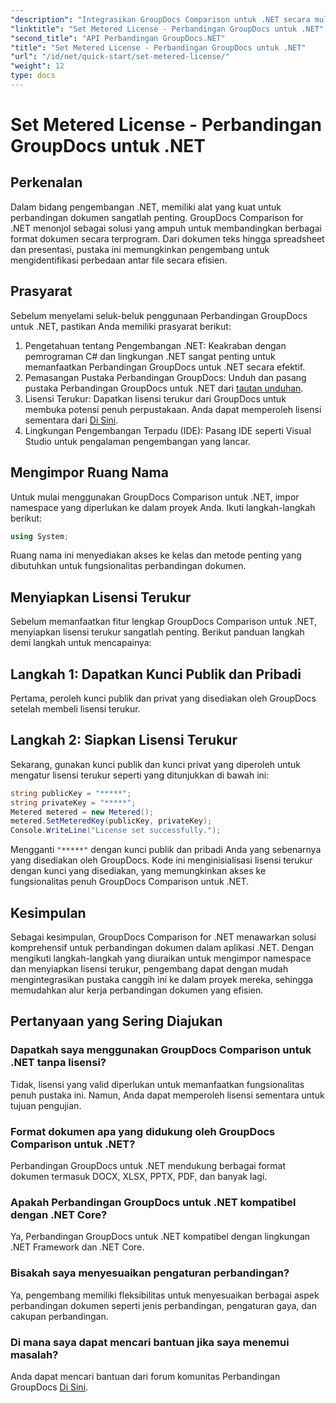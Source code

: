 ```yaml
---
"description": "Integrasikan GroupDocs Comparison untuk .NET secara mulus ke dalam proyek .NET Anda untuk alur kerja perbandingan dokumen yang efisien."
"linktitle": "Set Metered License - Perbandingan GroupDocs untuk .NET"
"second_title": "API Perbandingan GroupDocs.NET"
"title": "Set Metered License - Perbandingan GroupDocs untuk .NET"
"url": "/id/net/quick-start/set-metered-license/"
"weight": 12
type: docs
---
```

# Set Metered License - Perbandingan GroupDocs untuk .NET

## Perkenalan
Dalam bidang pengembangan .NET, memiliki alat yang kuat untuk perbandingan dokumen sangatlah penting. GroupDocs Comparison for .NET menonjol sebagai solusi yang ampuh untuk membandingkan berbagai format dokumen secara terprogram. Dari dokumen teks hingga spreadsheet dan presentasi, pustaka ini memungkinkan pengembang untuk mengidentifikasi perbedaan antar file secara efisien.
## Prasyarat
Sebelum menyelami seluk-beluk penggunaan Perbandingan GroupDocs untuk .NET, pastikan Anda memiliki prasyarat berikut:
1. Pengetahuan tentang Pengembangan .NET: Keakraban dengan pemrograman C# dan lingkungan .NET sangat penting untuk memanfaatkan Perbandingan GroupDocs untuk .NET secara efektif.
2. Pemasangan Pustaka Perbandingan GroupDocs: Unduh dan pasang pustaka Perbandingan GroupDocs untuk .NET dari [tautan unduhan](https://releases.groupdocs.com/comparison/net/).
3. Lisensi Terukur: Dapatkan lisensi terukur dari GroupDocs untuk membuka potensi penuh perpustakaan. Anda dapat memperoleh lisensi sementara dari [Di Sini](https://purchase.groupdocs.com/temporary-license/).
4. Lingkungan Pengembangan Terpadu (IDE): Pasang IDE seperti Visual Studio untuk pengalaman pengembangan yang lancar.

## Mengimpor Ruang Nama
Untuk mulai menggunakan GroupDocs Comparison untuk .NET, impor namespace yang diperlukan ke dalam proyek Anda. Ikuti langkah-langkah berikut:

```csharp
using System;
```
Ruang nama ini menyediakan akses ke kelas dan metode penting yang dibutuhkan untuk fungsionalitas perbandingan dokumen.
## Menyiapkan Lisensi Terukur
Sebelum memanfaatkan fitur lengkap GroupDocs Comparison untuk .NET, menyiapkan lisensi terukur sangatlah penting. Berikut panduan langkah demi langkah untuk mencapainya:
## Langkah 1: Dapatkan Kunci Publik dan Pribadi
Pertama, peroleh kunci publik dan privat yang disediakan oleh GroupDocs setelah membeli lisensi terukur.
## Langkah 2: Siapkan Lisensi Terukur
Sekarang, gunakan kunci publik dan kunci privat yang diperoleh untuk mengatur lisensi terukur seperti yang ditunjukkan di bawah ini:
```csharp
string publicKey = "*****";
string privateKey = "*****";
Metered metered = new Metered();
metered.SetMeteredKey(publicKey, privateKey);
Console.WriteLine("License set successfully.");
```
Mengganti `"*****"` dengan kunci publik dan pribadi Anda yang sebenarnya yang disediakan oleh GroupDocs. Kode ini menginisialisasi lisensi terukur dengan kunci yang disediakan, yang memungkinkan akses ke fungsionalitas penuh GroupDocs Comparison untuk .NET.

## Kesimpulan
Sebagai kesimpulan, GroupDocs Comparison for .NET menawarkan solusi komprehensif untuk perbandingan dokumen dalam aplikasi .NET. Dengan mengikuti langkah-langkah yang diuraikan untuk mengimpor namespace dan menyiapkan lisensi terukur, pengembang dapat dengan mudah mengintegrasikan pustaka canggih ini ke dalam proyek mereka, sehingga memudahkan alur kerja perbandingan dokumen yang efisien.
## Pertanyaan yang Sering Diajukan
### Dapatkah saya menggunakan GroupDocs Comparison untuk .NET tanpa lisensi?
Tidak, lisensi yang valid diperlukan untuk memanfaatkan fungsionalitas penuh pustaka ini. Namun, Anda dapat memperoleh lisensi sementara untuk tujuan pengujian.
### Format dokumen apa yang didukung oleh GroupDocs Comparison untuk .NET?
Perbandingan GroupDocs untuk .NET mendukung berbagai format dokumen termasuk DOCX, XLSX, PPTX, PDF, dan banyak lagi.
### Apakah Perbandingan GroupDocs untuk .NET kompatibel dengan .NET Core?
Ya, Perbandingan GroupDocs untuk .NET kompatibel dengan lingkungan .NET Framework dan .NET Core.
### Bisakah saya menyesuaikan pengaturan perbandingan?
Ya, pengembang memiliki fleksibilitas untuk menyesuaikan berbagai aspek perbandingan dokumen seperti jenis perbandingan, pengaturan gaya, dan cakupan perbandingan.
### Di mana saya dapat mencari bantuan jika saya menemui masalah?
Anda dapat mencari bantuan dari forum komunitas Perbandingan GroupDocs [Di Sini](https://forum.groupdocs.com/c/comparison/12).